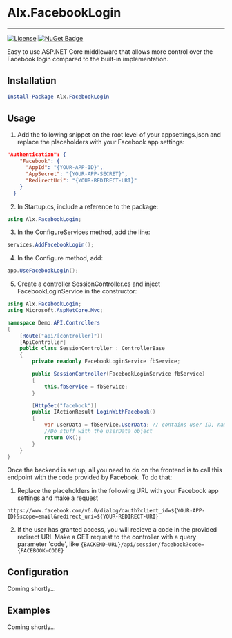 # Alx.FacebookLogin
---
[![License](https://img.shields.io/:license-MIT-blue.svg)](https://licenses.nuget.org/MIT) [![NuGet Badge](https://buildstats.info/nuget/Alx.FacebookLogin)](https://www.nuget.org/packages/Alx.FacebookLogin/) 

Easy to use ASP.NET Core middleware that allows more control over the Facebook login compared to the built-in implementation.

## Installation
```powershell
Install-Package Alx.FacebookLogin
```
## Usage
1. Add the following snippet on the root level of your appsettings.json and replace the placeholders with your Facebook app settings:
```json
"Authentication": {
    "Facebook": {
      "AppId": "{YOUR-APP-ID}",
      "AppSecret": "{YOUR-APP-SECRET}",
      "RedirectUri": "{YOUR-REDIRECT-URI}"
    }
  }
```
2. In Startup.cs, include a reference to the package:
```cs
using Alx.FacebookLogin;
```
3. In the ConfigureServices method, add the line:
```cs
services.AddFacebookLogin();
```
4. In the Configure method, add:
```cs
app.UseFacebookLogin();
```
5. Create a controller SessionController.cs and inject FacebookLoginService in the constructor:
```cs
using Alx.FacebookLogin;
using Microsoft.AspNetCore.Mvc;

namespace Demo.API.Controllers
{
    [Route("api/[controller]")]
    [ApiController]
    public class SessionController : ControllerBase
    {
        private readonly FacebookLoginService fbService;

        public SessionController(FacebookLoginService fbService)
        {
            this.fbService = fbService;
        }

        [HttpGet("facebook")]
        public IActionResult LoginWithFacebook()
        {
            var userData = fbService.UserData; // contains user ID, name, email (if provided) and picture url
            //Do stuff with the userData object
            return Ok();
        }
    }
}
```
Once the backend is set up, all you need to do on the frontend is to call this endpoint with the code provided by Facebook. To do that:
1. Replace the placeholders in the following URL with your Facebook app settings and make a request
```
https://www.facebook.com/v6.0/dialog/oauth?client_id=${YOUR-APP-ID}&scope=email&redirect_uri=${YOUR-REDIRECT-URI}
```
2. If the user has granted access, you will recieve a code in the provided redirect URI. Make a GET request to the controller with a query parameter 'code', like ```{BACKEND-URL}/api/session/facebook?code={FACEBOOK-CODE}```

## Configuration
Coming shortly...

## Examples
Coming shortly...
